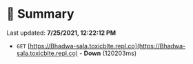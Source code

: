# 📖 Summary
Last updated: **7/25/2021, 12:22:12 PM**

- `GET` [https://Bhadwa-sala.toxicblte.repl.co](https://Bhadwa-sala.toxicblte.repl.co) - **Down** (120203ms)

